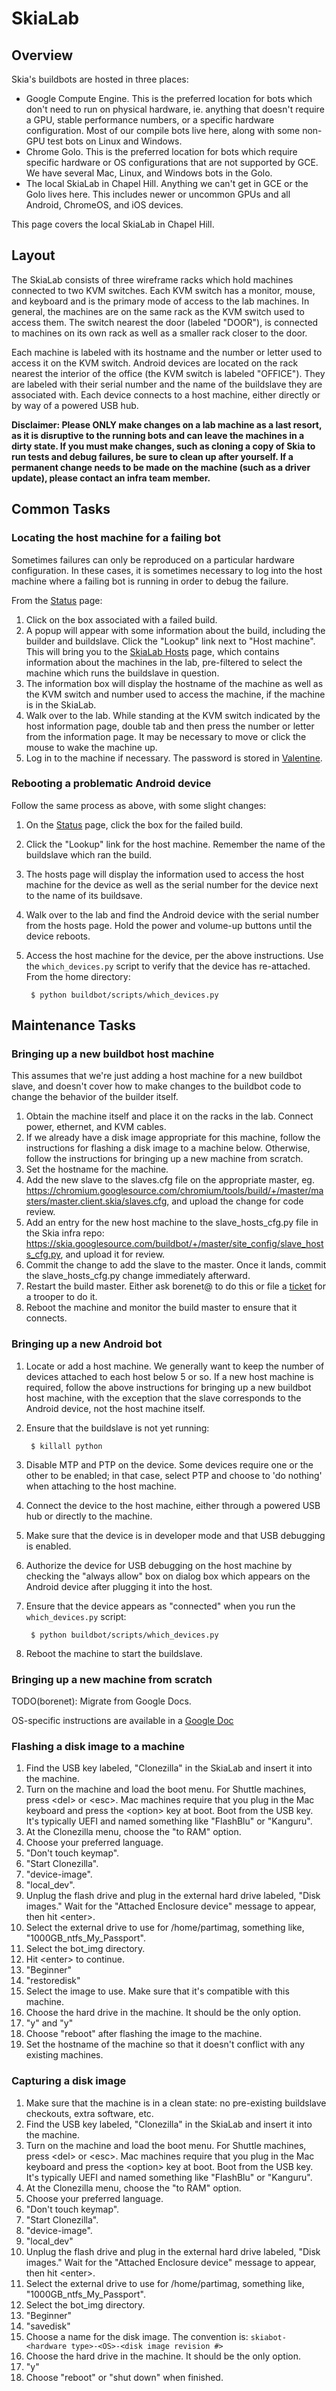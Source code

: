 SkiaLab
=======

Overview
--------

Skia's buildbots are hosted in three places:

* Google Compute Engine. This is the preferred location for bots which don't
  need to run on physical hardware, ie. anything that doesn't require a GPU,
  stable performance numbers, or a specific hardware configuration. Most of our
  compile bots live here, along with some non-GPU test bots on Linux and
  Windows.
* Chrome Golo. This is the preferred location for bots which require specific
  hardware or OS configurations that are not supported by GCE. We have several
  Mac, Linux, and Windows bots in the Golo.
* The local SkiaLab in Chapel Hill. Anything we can't get in GCE or the Golo
  lives here. This includes newer or uncommon GPUs and all Android, ChromeOS,
  and iOS devices.

This page covers the local SkiaLab in Chapel Hill.


Layout
------

The SkiaLab consists of three wireframe racks which hold machines connected to
two KVM switches. Each KVM switch has a monitor, mouse, and keyboard and is the
primary mode of access to the lab machines. In general, the machines are on the
same rack as the KVM switch used to access them. The switch nearest the door
(labeled "DOOR"), is connected to machines on its own rack as well as a smaller
rack closer to the door.

Each machine is labeled with its hostname and the number or letter used to
access it on the KVM switch. Android devices are located on the rack nearest
the interior of the office (the KVM switch is labeled "OFFICE"). They are
labeled with their serial number and the name of the buildslave they are
associated with. Each device connects to a host machine, either directly or
by way of a powered USB hub.

**Disclaimer: Please ONLY make changes on a lab machine as a last resort, as it
is disruptive to the running bots and can leave the machines in a dirty state.
If you must make changes, such as cloning a copy of Skia to run tests and debug
failures, be sure to clean up after yourself. If a permanent change needs to be
made on the machine (such as a driver update), please contact an infra team
member.**


Common Tasks
------------

### Locating the host machine for a failing bot

Sometimes failures can only be reproduced on a particular hardware
configuration. In these cases, it is sometimes necessary to log into the host
machine where a failing bot is running in order to debug the failure.

From the [Status](https://status.skia.org/) page:

1. Click on the box associated with a failed build.
2. A popup will appear with some information about the build, including the
   builder and buildslave. Click the "Lookup" link next to "Host machine". This
   will bring you to the [SkiaLab Hosts](https://status.skia.org/hosts) page,
   which contains information about the machines in the lab, pre-filtered to
   select the machine which runs the buildslave in question.
3. The information box will display the hostname of the machine as well as the
   KVM switch and number used to access the machine, if the machine is in the
   SkiaLab.
4. Walk over to the lab. While standing at the KVM switch indicated by the host
   information page, double tab <ctrl> and then press the number or letter from
   the information page. It may be necessary to move or click the mouse to wake
   the machine up.
5. Log in to the machine if necessary. The password is stored in
   [Valentine](https://valentine/).

### Rebooting a problematic Android device

Follow the same process as above, with some slight changes:

1. On the [Status](https://status.skia.org/) page, click the box for the failed
   build.
2. Click the "Lookup" link for the host machine. Remember the name of the
   buildslave which ran the build.
3. The hosts page will display the information used to access the host machine
   for the device as well as the serial number for the device next to the name
   of its buildsave.
4. Walk over to the lab and find the Android device with the serial number from
   the hosts page. Hold the power and volume-up buttons until the device
   reboots.
5. Access the host machine for the device, per the above instructions. Use the
   `which_devices.py` script to verify that the device has re-attached. From
   the home directory:

        $ python buildbot/scripts/which_devices.py


Maintenance Tasks
-----------------

### Bringing up a new buildbot host machine

This assumes that we're just adding a host machine for a new buildbot slave,
and doesn't cover how to make changes to the buildbot code to change the
behavior of the builder itself.

1. Obtain the machine itself and place it on the racks in the lab. Connect
   power, ethernet, and KVM cables.
2. If we already have a disk image appropriate for this machine, follow the
   instructions for flashing a disk image to a machine below. Otherwise, follow
   the instructions for bringing up a new machine from scratch.
3. Set the hostname for the machine.
4. Add the new slave to the slaves.cfg file on the appropriate master, eg.
   https://chromium.googlesource.com/chromium/tools/build/+/master/masters/master.client.skia/slaves.cfg,
   and upload the change for code review.
5. Add an entry for the new host machine to the slave_hosts_cfg.py file in the
   Skia infra repo: https://skia.googlesource.com/buildbot/+/master/site_config/slave_hosts_cfg.py,
   and upload it for review.
6. Commit the change to add the slave to the master. Once it lands, commit the
   slave_hosts_cfg.py change immediately afterward.
7. Restart the build master. Either ask borenet@ to do this or file a
   [ticket](https://code.google.com/p/chromium/issues/entry?template=Build%20Infrastructure&labels=Infra-Labs,Restrict-View-Google,Infra-Troopers&summary=Restart%20request%20for%20[%20name%20]&comment=Please%20provide%20the%20reason%20for%20restart.%0A%0ASet%20to%20Pri-0%20if%20immediate%20restarted%20is%20required,%20otherwise%20please%20set%20to%20Pri-1%20and%20the%20restart%20will%20happen%20when%20the%20trooper%20gets%20a%20free%20moment.) for a trooper to do it.
8. Reboot the machine and monitor the build master to ensure that it connects.


### Bringing up a new Android bot

1. Locate or add a host machine. We generally want to keep the number of
   devices attached to each host below 5 or so. If a new host machine is
   required, follow the above instructions for bringing up a new buildbot
   host machine, with the exception that the slave corresponds to the Android
   device, not the host machine itself.
2. Ensure that the buildslave is not yet running:

        $ killall python

3. Disable MTP and PTP on the device.  Some devices require one or the other to
   be enabled; in that case, select PTP and choose to 'do nothing' when
   attaching to the host machine.
4. Connect the device to the host machine, either through a powered USB hub or
   directly to the machine.
5. Make sure that the device is in developer mode and that USB debugging is
   enabled.
6. Authorize the device for USB debugging on the host machine by checking the
   "always allow" box on dialog box which appears on the Android device after
   plugging it into the host.
7. Ensure that the device appears as "connected" when you run the
   `which_devices.py` script:

        $ python buildbot/scripts/which_devices.py

8. Reboot the machine to start the buildslave.


### Bringing up a new machine from scratch

TODO(borenet): Migrate from Google Docs.

OS-specific instructions are available in a
[Google Doc](https://docs.google.com/document/d/1X7Hvsj33AlBmj-KEWfFbmdCArUJJAICLkB7ipDcxRV8/edit)


### Flashing a disk image to a machine

1. Find the USB key labeled, "Clonezilla" in the SkiaLab and insert it into the
   machine.
2. Turn on the machine and load the boot menu. For Shuttle machines, press
   \<del\> or \<esc\>. Mac machines require that you plug in the Mac keyboard and
   press the \<option\> key at boot. Boot from the USB key. It's typically UEFI
   and named something like "FlashBlu" or "Kanguru".
3. At the Clonezilla menu, choose the "to RAM" option.
4. Choose your preferred language.
5. "Don't touch keymap".
6. "Start Clonezilla".
7. "device-image".
8. "local_dev".
9. Unplug the flash drive and plug in the external hard drive labeled, "Disk
   images." Wait for the "Attached Enclosure device" message to appear, then
   hit \<enter\>.
10. Select the external drive to use for /home/partimag, something like,
    "1000GB_ntfs_My_Passport".
11. Select the bot_img directory.
12. Hit \<enter\> to continue.
13. "Beginner"
14. "restoredisk"
15. Select the image to use. Make sure that it's compatible with this machine.
16. Choose the hard drive in the machine. It should be the only option.
17. "y" and "y"
18. Choose "reboot" after flashing the image to the machine.
19. Set the hostname of the machine so that it doesn't conflict with any
    existing machines.

### Capturing a disk image

1. Make sure that the machine is in a clean state: no pre-existing buildslave
   checkouts, extra software, etc.
2. Find the USB key labeled, "Clonezilla" in the SkiaLab and insert it into the
   machine.
3. Turn on the machine and load the boot menu. For Shuttle machines, press
   \<del\> or \<esc\>. Mac machines require that you plug in the Mac keyboard and
   press the \<option\> key at boot. Boot from the USB key. It's typically UEFI
   and named something like "FlashBlu" or "Kanguru".
4. At the Clonezilla menu, choose the "to RAM" option.
5. Choose your preferred language.
6. "Don't touch keymap".
7. "Start Clonezilla".
8. "device-image".
9. "local_dev"
10. Unplug the flash drive and plug in the external hard drive labeled, "Disk
    images." Wait for the "Attached Enclosure device" message to appear, then
    hit \<enter\>.
11. Select the external drive to use for /home/partimag, something like,
    "1000GB_ntfs_My_Passport".
12. Select the bot_img directory.
13. "Beginner"
14. "savedisk"
15. Choose a name for the disk image. The convention is:
    `skiabot-<hardware type>-<OS>-<disk image revision #>`
12. Choose the hard drive in the machine. It should be the only option.
13. "y"
14. Choose "reboot" or "shut down" when finished.

